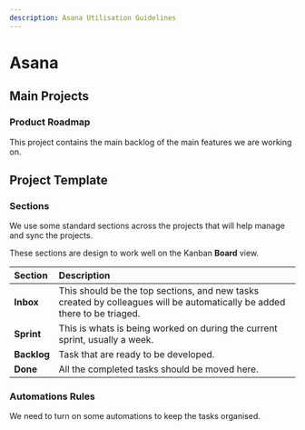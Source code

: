 ```yaml
---
description: Asana Utilisation Guidelines
---
```


# Asana

## Main Projects

### Product Roadmap

This project contains the main backlog of the main features we are working on.

## Project Template

### Sections

We use some standard sections across the projects that will help manage and sync the projects.

These sections are design to work well on the Kanban **Board** view.

| Section | Description |
| :--- | :--- |
| **Inbox** | This should be the top sections, and new tasks created by colleagues will be automatically be added there to be triaged. |
| **Sprint** | This is whats is being worked on during the current sprint, usually a week. |
| **Backlog** | Task that are ready to be developed.  |
| **Done** | All the completed tasks should be moved here. |

### Automations Rules

We need to turn on some automations to keep the tasks organised.



